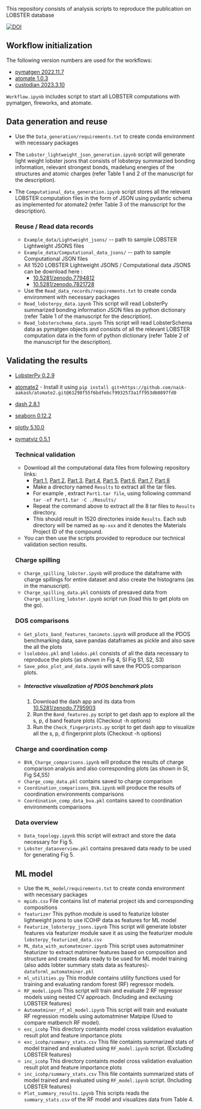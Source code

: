 This repository consists of analysis scripts to reproduce the publication on LOBSTER database

[![DOI](https://zenodo.org/badge/606380090.svg)](https://zenodo.org/badge/latestdoi/606380090)

## Workflow initialization

The following version numbers are used for the workflows:
- [pymatgen 2022.11.7](https://pypi.org/project/pymatgen/2022.11.7/)
- [atomate 1.0.3](https://pypi.org/project/atomate/1.0.3/)
- [custodian 2023.3.10](https://pypi.org/project/custodian/2023.3.10/)

`Workflow.ipynb` includes script to start all LOBSTER computations with
pymatgen, fireworks, and atomate.

## Data generation and reuse
- Use the `Data_generation/requirements.txt` to create conda environment with necessary packages
- The `Lobster_lightweight_json_generation.ipynb` script will generate light weight lobster jsons that consists of lobsterpy summarzied bonding information, relevant strongest bonds, madelung energies of the structures and atomic charges (refer Table 1 and 2 of the manuscript for the description). 
- The `Computational_data_generation.ipynb` script stores all the relevant LOBSTER computation files in the form of JSON using pydantic schema as implemented for atomate2 (refer Table 3 of the manuscript for the description). 

  ### Reuse / Read data records
  - `Example_data/Lightweight_jsons/` -- path to sample LOBSTER Lightweight JSONS files
  - `Example_data/Computational_data_jsons/` -- path to sample Computational JSON files
  - All 1520 LOBSTER Lightweight JSONS / Computational data JSONS can be download here : 
    - [10.5281/zenodo.7794812](https://doi.org/10.5281/zenodo.7794812) 
    - [10.5281/zenodo.7821728](https://doi.org/10.5281/zenodo.7821728)
  - Use the `Read_data_records/requirements.txt` to create conda environment with necessary packages
  - `Read_lobsterpy_data.ipynb` This script will read LobsterPy summarized bonding information JSON files as python dictionary (refer Table 1 of the manuscript for the description). 
  - `Read_lobsterschema_data.ipynb` This script will read LobsterSchema data as pymatgen objects and consists of all the relevant LOBSTER computation data in the form of python dictionary (refer Table 2 of the manuscript for the description).

## Validating the results
- [LobsterPy 0.2.9](https://pypi.org/project/lobsterpy/0.2.9/)
- [atomate2](https://github.com/naik-aakash/atomate2/commit/61298f55f6bdfebcf9932573a1ff953d60897fd0) - Install it using `pip install git+https://github.com/naik-aakash/atomate2.git@61298f55f6bdfebcf9932573a1ff953d60897fd0`
- [dash 2.8.1](https://pypi.org/project/dash/2.8.1/)
- [seaborn 0.12.2](https://pypi.org/project/seaborn/0.12.2/)
- [plotly 5.10.0](https://pypi.org/project/plotly/5.10.0/)
- [pymatviz 0.5.1](https://pypi.org/project/pymatviz/0.5.1/)

  ### Technical validation
  - Download all the computational data files from following repository links:
    - [Part 1](https://doi.org/10.5281/zenodo.7852083), [Part 2](https://doi.org/10.5281/zenodo.7852108), [Part 3](https://doi.org/10.5281/zenodo.7852792), [Part 4](https://doi.org/10.5281/zenodo.7852799), [Part 5](https://doi.org/10.5281/zenodo.7852807), [Part 6](https://doi.org/10.5281/zenodo.7852809), [Part 7](https://doi.org/10.5281/zenodo.7852821), [Part 8](https://doi.org/10.5281/zenodo.7852824)
    - Make a directory named `Results` to extract all the tar files.
    - For example , extract `Part1.tar file`, using following command `tar -xf Part1.tar -C ./Results/`
    - Repeat the command above to extract all the 8 tar files to `Results` directory.
    - This should result in 1520 directories inside `Results`. Each sub directory will be named as `mp-xxx` and it denotes the Materials Project ID of the compound.
  - You can then use the scripts provided to reproduce our technical validation section results.
  
  ### Charge spilling

  - `Charge_spilling_lobster.ipynb` will produce the dataframe with charge spillings for entire dataset and also create the histograms (as in the manuscript). 
  - `Charge_spilling_data.pkl` consists of presaved data from `Charge_spilling_lobster.ipynb` script run (load this to get plots on the go).

  ### DOS comparisons
  - `Get_plots_band_features_tanimoto.ipynb` will produce all the PDOS benchmarking data, save pandas dataframes as pickle and also save the all the plots
  - `lsolobdos.pkl` and `lobdos.pkl` consists of all the data necessary to reproduce the plots (as shown in Fig 4, SI Fig S1, S2, S3) 
  - `Save_pdos_plot_and_data.ipynb` will save the PDOS comparison plots.
  - ##### Interactive visualization of PDOS benchmark plots 
    1. Download the dash app and its data from  [10.5281/zenodo.7795903](https://zenodo.org/record/7795903#.ZCv1yXvP1PY)
    2. Run the `Band_features.py` script to get dash app to explore all the s, p, d band feature plots (Checkout -h options)
    3. Run the `Check_fingerprints.py` script to get dash app to visualize all the s, p, d fingerprint plots (Checkout -h options)

  ### Charge and coordination comp
  - `BVA_Charge_comparisons.ipynb` will produce the results of charge comparison analysis and also corresponding plots (as shown in SI, Fig S4,S5)
  - `Charge_comp_data.pkl` contains saved to charge comparison 
  - `Coordination_comparisons_BVA.ipynb` will produce the results of coordination environments comparisons 
  - `Coordination_comp_data_bva.pkl` contains saved to coordination environments comparisons

  ### Data overview
  - `Data_topology.ipynb` this script will extract and store the data necessary for Fig 5.
  - `Lobster_dataoverview.pkl` contains presaved data ready to be used for generating Fig 5.

  ## ML model
  - Use the `ML_model/requirements.txt` to create conda environment with necessary packages
  - `mpids.csv` File contains list of material project ids and corresponding compositions
  - `featurizer` This python module is used to featurize lobster lightweight jsons to use ICOHP data as features for ML model
  - `Featurize_lobsterpy_jsons.ipynb` This script will generate lobster  features via featurizer module save it as using the featurizer module `lobsterpy_featurized_data.csv`
  - `ML_data_with_automatminer.ipynb` This script uses automatminer featurizer to extract matminer features based on composition and structure and creates data ready to be used for ML model training (also adds lobter summary stats data as features)- `dataforml_automatminer.pkl`
  - `ml_utilities.py` This module contains utility functions used for training and evaluating random forest (RF) regressor models. 
  - `RF_model.ipynb` This script will train and evaluate 2 RF regressor models using nested CV approach. (Including and exclusing LOBSTER features)
  - `Automatminer_rf_ml_model.ipynb` This script will train and evaluate RF regression models using automatminer Matpipe (Used to compare matbench RF model).
  - `exc_icohp` This directory containts model cross validation evaluation result plot and feature importance plots
  - `exc_icohp/summary_stats.csv` This file containts summarized stats of model trained and evaluated using `RF_model.ipynb` script. (Excluding LOBSTER features)
  - `inc_icohp` This directory containts model cross validation evaluation result plot and feature importance plots
  - `inc_icohp/summary_stats.csv` This file containts summarized stats of model trained and evaluated using `RF_model.ipynb` script. (Including LOBSTER features)
  - `Plot_summary_results.ipynb` This scripts reads the `summary_stats.csv` of the RF model and visualizes data from Table 4. 

